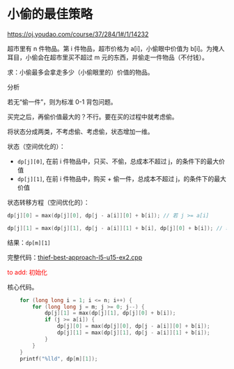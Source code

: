 # 小偷的最佳策略

https://oj.youdao.com/course/37/284/1#/1/14232

超市里有 n 件物品。第 i 件物品，超市价格为 a[i]，小偷眼中价值为 b[i]。为掩人耳目，小偷会在超市里买不超过 m 元的东西，并偷走一件物品（不付钱）。

求：小偷最多会拿走多少（小偷眼里的）价值的物品。

分析

若无“偷一件”，则为标准 0-1 背包问题。

买完之后，再偷价值最大的？不行。要在买的过程中就考虑偷。

将状态分成两类，不考虑偷、考虑偷，状态增加一维。

状态（空间优化的）：
* `dp[j][0]`, 在前 i 件物品中，只买、不偷，总成本不超过 j，的条件下的最大价值
* `dp[j][1]`, 在前 i 件物品中，购买 + 偷一件，总成本不超过 j，的条件下的最大价值

状态转移方程（空间优化的）：

```c++
dp[j][0] = max(dp[j][0], dp[j - a[i]][0] + b[i]); // 若 j >= a[i]

dp[j][1] = max(dp[j][1], dp[j - a[i]][1] + b[i], dp[j][0] + b[i]); // 若 j >= a[i]，对物品 i 的三种方式: 不买也不偷、偷、买
```

结果：`dp[m][1]`

完整代码：[thief-best-approach-l5-u15-ex2.cpp](code/thief-best-approach-l5-u15-ex2.cpp) 

<font color="red">to add: 初始化</font>

核心代码。

```cpp
    for (long long i = 1; i <= n; i++) {
        for (long long j = m; j >= 0; j--) {
            dp[j][1] = max(dp[j][1], dp[j][0] + b[i]);
            if (j >= a[i]) {
                dp[j][0] = max(dp[j][0], dp[j - a[i]][0] + b[i]);
                dp[j][1] = max(dp[j][1], dp[j - a[i]][1] + b[i]);
            }
        }
    }
    printf("%lld", dp[m][1]);
```
